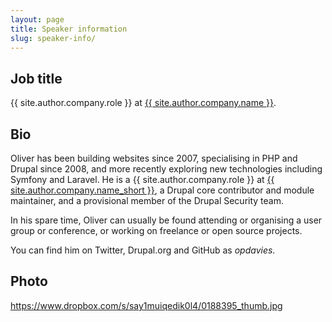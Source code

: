 ```yaml
---
layout: page
title: Speaker information
slug: speaker-info/
---
```

## Job title

{{ site.author.company.role }} at [{{ site.author.company.name }}][0].

## Bio

Oliver has been building websites since 2007, specialising in PHP and Drupal since 2008, and more recently exploring new technologies including Symfony and Laravel. He is a {{ site.author.company.role }} at [{{ site.author.company.name_short }}][0], a Drupal core contributor and module maintainer, and a provisional member of the Drupal Security team.

In his spare time, Oliver can usually be found attending or organising a user group or conference, or working on freelance or open source projects.

You can find him on Twitter, Drupal.org and GitHub as _opdavies_.

## Photo

<https://www.dropbox.com/s/say1muiqedik0l4/0188395_thumb.jpg>

[0]: {{site.author.company.website}}
